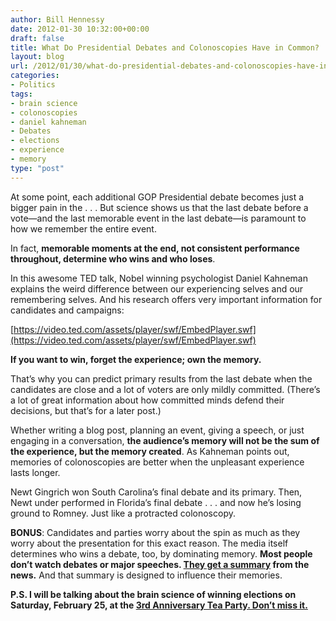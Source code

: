 ```yaml
---
author: Bill Hennessy
date: 2012-01-30 10:32:00+00:00
draft: false
title: What Do Presidential Debates and Colonoscopies Have in Common?
layout: blog
url: /2012/01/30/what-do-presidential-debates-and-colonoscopies-have-in-common/
categories:
- Politics
tags:
- brain science
- colonoscopies
- daniel kahneman
- Debates
- elections
- experience
- memory
type: "post"
---
```


At some point, each additional GOP Presidential debate becomes just a bigger pain in the . . . But science shows us that the last debate before a vote—and the last memorable event in the last debate—is paramount to how we remember the entire event.

In fact, **memorable moments at the end, not consistent performance throughout, determine who wins and who loses**. 

In this awesome TED talk, Nobel winning psychologist Daniel Kahneman explains the weird difference between our experiencing selves and our remembering selves. And his research offers very important information for candidates and campaigns:

[https://video.ted.com/assets/player/swf/EmbedPlayer.swf](https://video.ted.com/assets/player/swf/EmbedPlayer.swf)

**If you want to win, forget the experience; own the memory.**

That’s why you can predict primary results from the last debate when the candidates are close and a lot of voters are only mildly committed. (There’s a lot of great information about how committed minds defend their decisions, but that’s for a later post.)

Whether writing a blog post, planning an event, giving a speech, or just engaging in a conversation, **the audience’s memory will not be the sum of the experience, but the memory created**. As Kahneman points out, memories of colonoscopies are better when the unpleasant experience lasts longer.

Newt Gingrich won South Carolina’s final debate and its primary. Then, Newt under performed in Florida’s final debate . . . and now he’s losing ground to Romney. Just like a protracted colonoscopy.

**BONUS**: Candidates and parties worry about the spin as much as they worry about the presentation for this exact reason. The media itself determines who wins a debate, too, by dominating memory. **Most people don’t watch debates or major speeches. **[**They get a summary**](https://hennessysview.com/political-science/2012-election-political-science/who-won-the-new-hampshire-republican-debate/)** from the news.** And that summary is designed to influence their memories.

**P.S. I will be talking about the brain science of winning elections on Saturday, February 25, at the [3rd Anniversary Tea Party. Don’t miss it.](https://3rdanniversaryteaparty.eventbrite.com/)**
